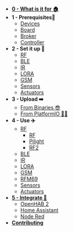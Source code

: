 - [**0 - What is it for 🏠**](README)
- **1 - Prerequisites🧭**
  - [Devices](prerequisites/devices)
  - [Board](prerequisites/board)
  - [Broker](prerequisites/broker)
  - [Controller](prerequisites/controller)
- **2 - Set it up 🔨**
  - [RF](setitup/rf)
  - [BLE](setitup/ble)
  - [IR](setitup/ir)
  - [LORA](setitup/lora)
  - [GSM](setitup/gsm)
  - [Sensors](setitup/sensors)
  - [Actuators](setitup/actuators)
- **3 - Upload ➡️**
  - [From Binaries 😎](upload/binaries)
  - [From PlatformIO 👨‍🎓](upload/pio)
- **4 - Use ✈️**
  - [RF](use/rf)
    - [RF](use/rf#rf-gateway)
    - [Pilight](use/rf#pilight-gateway)
    - [RF2](use/rf#rf2-gateway-kaku)
  - [BLE](use/ble)
  - [IR](use/ir)
  - [LORA](use/lora)
  - [GSM](use/gsm)
  - [RFM69](use/rfm69)
  - [Sensors](use/sensors)
  - [Actuators](use/actuators)
- [**5 - Integrate 🎉**](integrate)
  - [OpenHAB 2](integrate/openhab2)
  - [Home Assistant](integrate/home_assistant)
  - [Node Red](integrate/node_red)
- [**Contributing**](https://github.com/1technophile/OpenMQTTGateway/blob/master/CONTRIBUTING.md)
